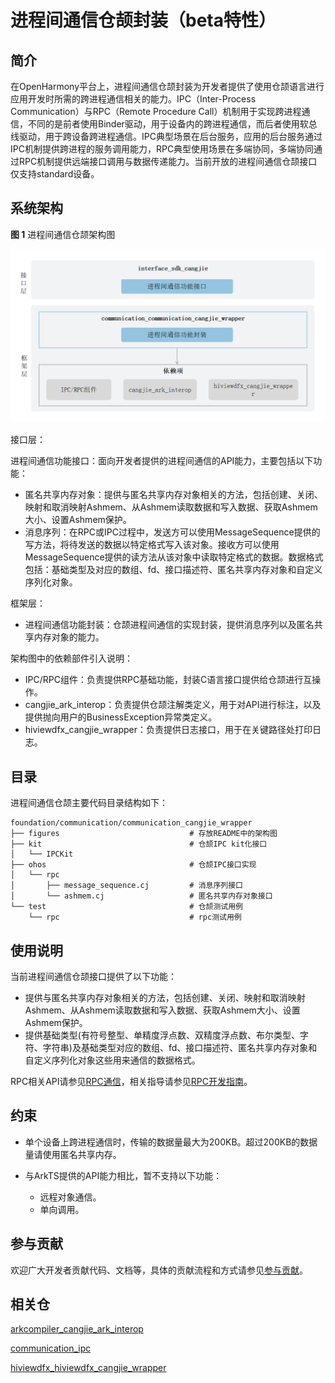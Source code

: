 # 进程间通信仓颉封装（beta特性）

## 简介

在OpenHarmony平台上，进程间通信仓颉封装为开发者提供了使用仓颉语言进行应用开发时所需的跨进程通信相关的能力。IPC（Inter-Process Communication）与RPC（Remote Procedure Call）机制用于实现跨进程通信，不同的是前者使用Binder驱动，用于设备内的跨进程通信，而后者使用软总线驱动，用于跨设备跨进程通信。IPC典型场景在后台服务，应用的后台服务通过IPC机制提供跨进程的服务调用能力，RPC典型使用场景在多端协同，多端协同通过RPC机制提供远端接口调用与数据传递能力。当前开放的进程间通信仓颉接口仅支持standard设备。

## 系统架构

**图 1** 进程间通信仓颉架构图

![进程间通信仓颉架构图](figures/communication_cangjie_wrapper_architecture.png)

接口层：

进程间通信功能接口：面向开发者提供的进程间通信的API能力，主要包括以下功能：

- 匿名共享内存对象：提供与匿名共享内存对象相关的方法，包括创建、关闭、映射和取消映射Ashmem、从Ashmem读取数据和写入数据、获取Ashmem大小、设置Ashmem保护。
- 消息序列：在RPC或IPC过程中，发送方可以使用MessageSequence提供的写方法，将待发送的数据以特定格式写入该对象。接收方可以使用MessageSequence提供的读方法从该对象中读取特定格式的数据。数据格式包括：基础类型及对应的数组、fd、接口描述符、匿名共享内存对象和自定义序列化对象。

框架层：

- 进程间通信功能封装：仓颉进程间通信的实现封装，提供消息序列以及匿名共享内存对象的能力。

架构图中的依赖部件引入说明：

- IPC/RPC组件：负责提供RPC基础功能，封装C语言接口提供给仓颉进行互操作。
- cangjie_ark_interop：负责提供仓颉注解类定义，用于对API进行标注，以及提供抛向用户的BusinessException异常类定义。
- hiviewdfx_cangjie_wrapper：负责提供日志接口，用于在关键路径处打印日志。

## 目录

进程间通信仓颉主要代码目录结构如下：

```
foundation/communication/communication_cangjie_wrapper
├── figures                             # 存放README中的架构图
├── kit                                 # 仓颉IPC kit化接口
│   └── IPCKit
├── ohos                                # 仓颉IPC接口实现
│   └── rpc
│       ├── message_sequence.cj         # 消息序列接口
│       └── ashmem.cj                   # 匿名共享内存对象接口
└── test                                # 仓颉测试用例
    └── rpc                             # rpc测试用例
```

## 使用说明

当前进程间通信仓颉接口提供了以下功能：

- 提供与匿名共享内存对象相关的方法，包括创建、关闭、映射和取消映射Ashmem、从Ashmem读取数据和写入数据、获取Ashmem大小、设置Ashmem保护。
- 提供基础类型(有符号整型、单精度浮点数、双精度浮点数、布尔类型、字符、字符串)及基础类型对应的数组、fd、接口描述符、匿名共享内存对象和自定义序列化对象这些用来通信的数据格式。

RPC相关API请参见[RPC通信](https://gitcode.com/openharmony-sig/arkcompiler_cangjie_ark_interop/blob/master/doc/API_Reference/source_zh_cn/apis/IPCKit/cj-apis-rpc.md)，相关指导请参见[RPC开发指南](https://gitcode.com/openharmony-sig/arkcompiler_cangjie_ark_interop/blob/master/doc/Dev_Guide/source_zh_cn/ipc/cj-ipc-rpc-overview.md)。

## 约束

- 单个设备上跨进程通信时，传输的数据量最大为200KB。超过200KB的数据量请使用匿名共享内存。

- 与ArkTS提供的API能力相比，暂不支持以下功能：
  - 远程对象通信。
  - 单向调用。

## 参与贡献

欢迎广大开发者贡献代码、文档等，具体的贡献流程和方式请参见[参与贡献](https://gitcode.com/openharmony/docs/blob/master/zh-cn/contribute/%E5%8F%82%E4%B8%8E%E8%B4%A1%E7%8C%AE.md)。

## 相关仓

[arkcompiler_cangjie_ark_interop](https://gitcode.com/openharmony-sig/arkcompiler_cangjie_ark_interop)

[communication_ipc](https://gitcode.com/openharmony/communication_ipc)

[hiviewdfx_hiviewdfx_cangjie_wrapper](https://gitcode.com/openharmony-sig/hiviewdfx_hiviewdfx_cangjie_wrapper)
